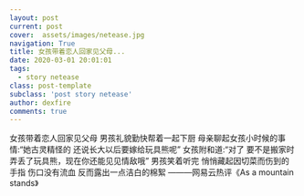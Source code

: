 ```yaml
---
layout: post
current: post
cover:  assets/images/netease.jpg
navigation: True
title: 女孩带着恋人回家见父母...
date: 2020-03-01 20:01:01
tags:
  - story netease
class: post-template
subclass: 'post story netease'
author: dexfire
comments: true
---
```


女孩带着恋人回家见父母
男孩礼貌勤快帮着一起下厨
母亲聊起女孩小时候的事情:“她古灵精怪的 还说长大以后要嫁给玩具熊呢”
女孩附和道:“对了 要不是搬家时弄丢了玩具熊，现在你还能见见情敌哦”
男孩笑着听完 悄悄藏起因切菜而伤到的手指
伤口没有流血 反而露出一点洁白的棉絮
        ———网易云热评《As a mountain stands》